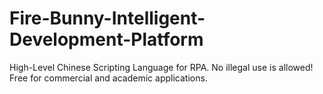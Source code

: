 # Fire-Bunny-Intelligent-Development-Platform
High-Level Chinese Scripting Language for RPA. No illegal use is allowed! Free for commercial and academic applications.

